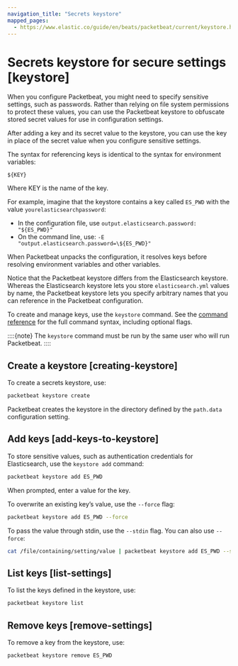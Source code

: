 ```yaml
---
navigation_title: "Secrets keystore"
mapped_pages:
  - https://www.elastic.co/guide/en/beats/packetbeat/current/keystore.html
---
```


# Secrets keystore for secure settings [keystore]


When you configure Packetbeat, you might need to specify sensitive settings, such as passwords. Rather than relying on file system permissions to protect these values, you can use the Packetbeat keystore to obfuscate stored secret values for use in configuration settings.

After adding a key and its secret value to the keystore, you can use the key in place of the secret value when you configure sensitive settings.

The syntax for referencing keys is identical to the syntax for environment variables:

`${KEY}`

Where KEY is the name of the key.

For example, imagine that the keystore contains a key called `ES_PWD` with the value `yourelasticsearchpassword`:

* In the configuration file, use `output.elasticsearch.password: "${ES_PWD}"`
* On the command line, use: `-E "output.elasticsearch.password=\${ES_PWD}"`

When Packetbeat unpacks the configuration, it resolves keys before resolving environment variables and other variables.

Notice that the Packetbeat keystore differs from the Elasticsearch keystore. Whereas the Elasticsearch keystore lets you store `elasticsearch.yml` values by name, the Packetbeat keystore lets you specify arbitrary names that you can reference in the Packetbeat configuration.

To create and manage keys, use the `keystore` command. See the [command reference](/reference/packetbeat/command-line-options.md#keystore-command) for the full command syntax, including optional flags.

::::{note}
The `keystore` command must be run by the same user who will run Packetbeat.
::::



## Create a keystore [creating-keystore]

To create a secrets keystore, use:

```sh
packetbeat keystore create
```

Packetbeat creates the keystore in the directory defined by the `path.data` configuration setting.


## Add keys [add-keys-to-keystore]

To store sensitive values, such as authentication credentials for Elasticsearch, use the `keystore add` command:

```sh
packetbeat keystore add ES_PWD
```

When prompted, enter a value for the key.

To overwrite an existing key’s value, use the `--force` flag:

```sh
packetbeat keystore add ES_PWD --force
```

To pass the value through stdin, use the `--stdin` flag. You can also use `--force`:

```sh
cat /file/containing/setting/value | packetbeat keystore add ES_PWD --stdin --force
```


## List keys [list-settings]

To list the keys defined in the keystore, use:

```sh
packetbeat keystore list
```


## Remove keys [remove-settings]

To remove a key from the keystore, use:

```sh
packetbeat keystore remove ES_PWD
```

